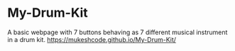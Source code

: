 # My-Drum-Kit
A basic webpage with 7 buttons behaving as 7 different musical instrument in a drum kit. 
https://mukeshcode.github.io/My-Drum-Kit/
